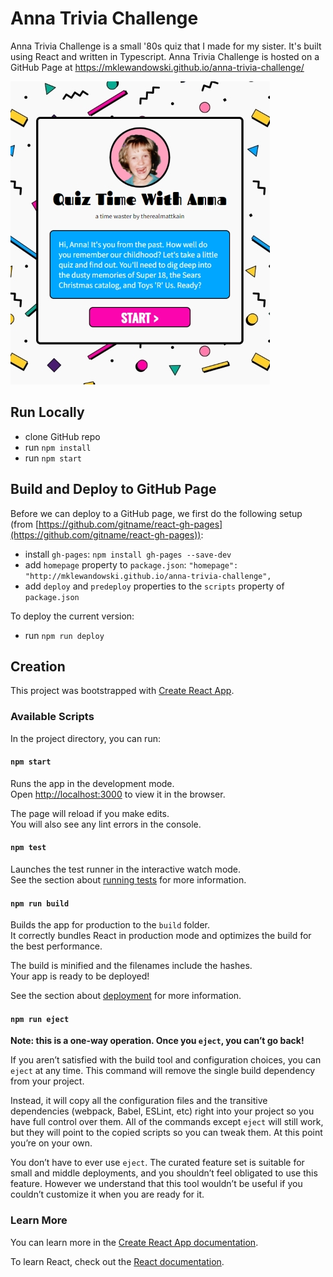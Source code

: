 # Anna Trivia Challenge
Anna Trivia Challenge is a small '80s quiz that I made for my sister. It's built using React and written in Typescript. Anna Trivia Challenge is hosted on a GitHub Page at https://mklewandowski.github.io/anna-trivia-challenge/

![Anna Trivia Challenge gameplay](https://github.com/mklewandowski/anna-trivia-challenge/blob/main/anna.jpg?raw=true)

## Run Locally
- clone GitHub repo
- run `npm install`
- run `npm start`

## Build and Deploy to GitHub Page
Before we can deploy to a GitHub page, we first do the following setup (from [https://github.com/gitname/react-gh-pages](https://github.com/gitname/react-gh-pages)):
- install `gh-pages`: `npm install gh-pages --save-dev`
- add `homepage` property to `package.json`: `"homepage": "http://mklewandowski.github.io/anna-trivia-challenge",`
- add `deploy` and `predeploy` properties to the `scripts` property of `package.json`

To deploy the current version:
- run `npm run deploy`

## Creation

This project was bootstrapped with [Create React App](https://github.com/facebook/create-react-app).

### Available Scripts

In the project directory, you can run:

#### `npm start`

Runs the app in the development mode.\
Open [http://localhost:3000](http://localhost:3000) to view it in the browser.

The page will reload if you make edits.\
You will also see any lint errors in the console.

#### `npm test`

Launches the test runner in the interactive watch mode.\
See the section about [running tests](https://facebook.github.io/create-react-app/docs/running-tests) for more information.

#### `npm run build`

Builds the app for production to the `build` folder.\
It correctly bundles React in production mode and optimizes the build for the best performance.

The build is minified and the filenames include the hashes.\
Your app is ready to be deployed!

See the section about [deployment](https://facebook.github.io/create-react-app/docs/deployment) for more information.

#### `npm run eject`

**Note: this is a one-way operation. Once you `eject`, you can’t go back!**

If you aren’t satisfied with the build tool and configuration choices, you can `eject` at any time. This command will remove the single build dependency from your project.

Instead, it will copy all the configuration files and the transitive dependencies (webpack, Babel, ESLint, etc) right into your project so you have full control over them. All of the commands except `eject` will still work, but they will point to the copied scripts so you can tweak them. At this point you’re on your own.

You don’t have to ever use `eject`. The curated feature set is suitable for small and middle deployments, and you shouldn’t feel obligated to use this feature. However we understand that this tool wouldn’t be useful if you couldn’t customize it when you are ready for it.

### Learn More

You can learn more in the [Create React App documentation](https://facebook.github.io/create-react-app/docs/getting-started).

To learn React, check out the [React documentation](https://reactjs.org/).
